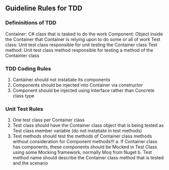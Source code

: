 ## Guideline Rules for TDD

### Defininitions of TDD
Container: C# class that is tasked to do the work
Component: Object inside the Container that Container is relying upon to do some or all of work
Test class: Unit test class responsible for unit testing the Container class
Test method: Unit test class method responsible for testing a method of the Containter class

### TDD Coding Rules
1. Cantainer should not instatiate its components
2. Components should be injected into Container via constructor
3. Component should be injected using Interface rather than Concrete class type

### Unit Test Rules
1. One test class per Container class
2. Test class should have the Container class object that is being tested as Test class member variable (do not instatiate in test methods)
3. Test methods should test the methods of Container class methods without consideration for Component methods!!!
	a. If Container class has components, these components should be Mocked in Test Class using some Mocking framework, normally Moq from Nuget
	b. Test method name should describe the Container class method that is tested and the scenario